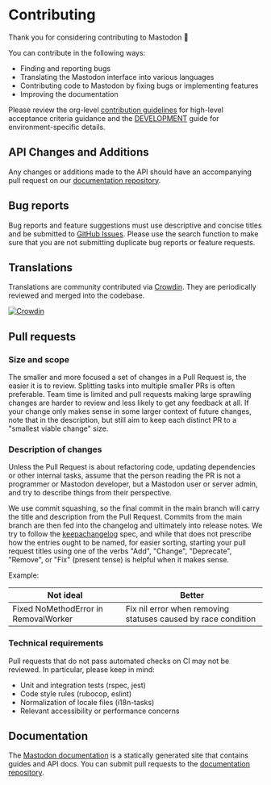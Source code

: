 # Contributing

Thank you for considering contributing to Mastodon 🐘

You can contribute in the following ways:

- Finding and reporting bugs
- Translating the Mastodon interface into various languages
- Contributing code to Mastodon by fixing bugs or implementing features
- Improving the documentation

Please review the org-level [contribution guidelines] for high-level acceptance
criteria guidance and the [DEVELOPMENT] guide for environment-specific details.

## API Changes and Additions

Any changes or additions made to the API should have an accompanying pull
request on our [documentation repository].

## Bug reports

Bug reports and feature suggestions must use descriptive and concise titles and
be submitted to [GitHub Issues]. Please use the search function to make sure
that you are not submitting duplicate bug reports or feature requests.

## Translations

Translations are community contributed via [Crowdin]. They are periodically
reviewed and merged into the codebase.

[![Crowdin](https://d322cqt584bo4o.cloudfront.net/mastodon/localized.svg)](https://crowdin.com/project/mastodon)

## Pull requests

### Size and scope

The smaller and more focused a set of changes in a Pull Request is, the easier
it is to review. Splitting tasks into multiple smaller PRs is often preferable.
Team time is limited and pull requests making large sprawling changes are harder
to review and less likely to get any feedback at all. If your change only makes
sense in some larger context of future changes, note that in the description,
but still aim to keep each distinct PR to a "smallest viable change" size.

### Description of changes

Unless the Pull Request is about refactoring code, updating dependencies or
other internal tasks, assume that the person reading the PR is not a programmer
or Mastodon developer, but a Mastodon user or server admin, and try to describe
things from their perspective.

We use commit squashing, so the final commit in the main branch will carry the
title and description from the Pull Request. Commits from the main branch are
then fed into the changelog and ultimately into release notes. We try to follow
the [keepachangelog] spec, and while that does not prescribe how the entries
ought to be named, for easier sorting, starting your pull request titles using
one of the verbs "Add", "Change", "Deprecate", "Remove", or "Fix" (present
tense) is helpful when it makes sense.

Example:

| Not ideal                            | Better                                                        |
| ------------------------------------ | ------------------------------------------------------------- |
| Fixed NoMethodError in RemovalWorker | Fix nil error when removing statuses caused by race condition |

### Technical requirements

Pull requests that do not pass automated checks on CI may not be reviewed. In
particular, please keep in mind:

- Unit and integration tests (rspec, jest)
- Code style rules (rubocop, eslint)
- Normalization of locale files (i18n-tasks)
- Relevant accessibility or performance concerns

## Documentation

The [Mastodon documentation] is a statically generated site that contains guides
and API docs. You can submit pull requests to the [documentation repository].

[contribution guidelines]: https://github.com/mastodon/.github/blob/main/CONTRIBUTING.md
[Crowdin]: https://crowdin.com/project/mastodon
[DEVELOPMENT]: docs/DEVELOPMENT.md
[documentation repository]: https://github.com/mastodon/documentation
[GitHub Issues]: https://github.com/mastodon/mastodon/issues
[keepachangelog]: https://keepachangelog.com/en/1.0.0/
[Mastodon documentation]: https://docs.joinmastodon.org
